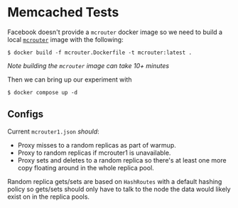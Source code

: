 # Memcached Tests

Facebook doesn't provide a `mcrouter` docker image so we need to build a local [`mcrouter`](https://github.com/facebook/mcrouter) image with the following:

```shell
$ docker build -f mcrouter.Dockerfile -t mcrouter:latest .
```

_Note building the `mcrouter` image can take 10+ minutes_

Then we can bring up our experiment with

```shell
$ docker compose up -d
```

## Configs

Current `mcrouter1.json` _should_:
- Proxy misses to a random replicas as part of warmup.
- Proxy to random replicas if mcrouter1 is unavailable.
- Proxy sets and deletes to a random replica so there's at least one more copy floating around in the whole replica pool.

Random replica gets/sets are based on `HashRoutes` with a default hashing policy so gets/sets should only have to talk to the node the data would likely exist on in the replica pools.
